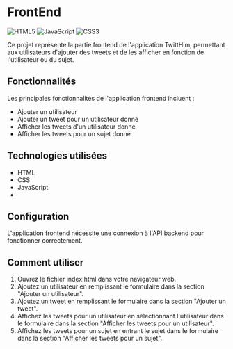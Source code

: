 # FrontEnd 

![HTML5](https://img.shields.io/badge/html5-%23E34F26.svg?style=for-the-badge&logo=html5&logoColor=white)
![JavaScript](https://img.shields.io/badge/javascript-%23323330.svg?style=for-the-badge&logo=javascript&logoColor=%23F7DF1E)
![CSS3](https://img.shields.io/badge/css3-%231572B6.svg?style=for-the-badge&logo=css3&logoColor=white)


Ce projet représente la partie frontend de l'application TwittHim, permettant aux utilisateurs d'ajouter des tweets et de les afficher en fonction de l'utilisateur ou du sujet.

## Fonctionnalités
Les principales fonctionnalités de l'application frontend incluent :

* Ajouter un utilisateur 
* Ajouter un tweet pour un utilisateur donné
* Afficher les tweets d'un utilisateur donné
* Afficher les tweets pour un sujet donné

## Technologies utilisées

* HTML
* CSS
* JavaScript
* 
## Configuration

L'application frontend nécessite une connexion à l'API backend pour fonctionner correctement. 

## Comment utiliser

1. Ouvrez le fichier index.html dans votre navigateur web.
2. Ajoutez un utilisateur en remplissant le formulaire dans la section "Ajouter un utilisateur".
3. Ajoutez un tweet en remplissant le formulaire dans la section "Ajouter un tweet".
4. Affichez les tweets pour un utilisateur en sélectionnant l'utilisateur dans le formulaire dans la section "Afficher les tweets pour un utilisateur".
5. Affichez les tweets pour un sujet en entrant le sujet dans le formulaire dans la section "Afficher les tweets pour un sujet".
